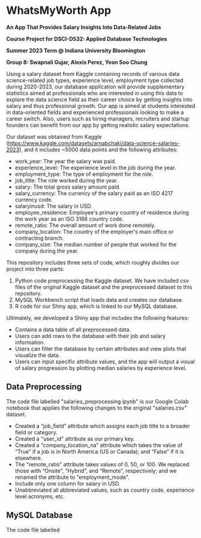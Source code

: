 # WhatsMyWorth App
**An App That Provides Salary Insights Into Data-Related Jobs**

**Course Project for DSCI-D532: Applied Database Technologies**

**Summer 2023 Term @ Indiana University Bloomington**

**Group 8: Swapnali Gujar, Alexis Perez, Yeon Soo Chung**

Using a salary dataset from Kaggle containing records of various data science-related job types, experience level, employment type collected during 2020-2023, our database application will provide supplementary statistics aimed at professionals who are interested in using this data to explore the data science field as their career choice by getting insights into salary and thus professional growth. Our app is aimed at students interested in data-oriented fields and experienced professionals looking to make a career switch. Also, users such as hiring managers, recruiters and startup founders can benefit from our app by getting realistic salary expectations.

Our dataset was obtained from Kaggle (https://www.kaggle.com/datasets/arnabchaki/data-science-salaries-2023), and it includes ~5000 data points and the following attributes:

+ work_year: The year the salary was paid.
+ experience_level: The experience level in the job during the year.
+ employment_type: The type of employment for the role.
+ job_title: The role worked during the year.
+ salary: The total gross salary amount paid.
+ salary_currency: The currency of the salary paid as an ISO 4217 currency code.
+ salaryinusd: The salary in USD.
+ employee_residence: Employee's primary country of residence during the work year as an ISO 3166 country code.
+ remote_ratio: The overall amount of work done remotely.
+ company_location: The country of the employer's main office or contracting branch.
+ company_size: The median number of people that worked for the company during the year.

This repository includes three sets of code, which roughly divides our project into three parts:

1. Python code preprocessing the Kaggle dataset. We have included csv files of the original Kaggle dataset and the preprocessed dataset to this repository.
2. MySQL Workbench script that loads data and creates our database.
3. R code for our Shiny app, which is linked to our MySQL database.

Ultimately, we developed a Shiny app that includes the following features:

+ Contains a data table of all preprocessed data.
+ Users can add rows to the database with their job and salary information.
+ Users can filter the database by certain attributes and view plots that visualize the data.
+ Users can input specific attribute values, and the app will output a visual of salary progression by plotting median salaries by experience level.


## Data Preprocessing
The code file labelled "salaries_preprocessing.ipynb" is our Google Colab notebook that applies the following changes to the original "salaries.csv" dataset.

+ Created a “job_field” attribute which assigns each job title to a broader field or category.
+ Created a "user_id" attribute as our primary key.
+ Created a “company_location_na” attribute which takes the value of “True” if a job is in North America (US or Canada); and “False” if it is elsewhere.
+ The “remote_ratio” attribute takes values of 0, 50, or 100. We replaced those with “Onsite”, “Hybrid”, and “Remote”, respectively; and we renamed the attribute to "employment_mode".
+ Include only one column for salary in USD.
+ Unabbreviated all abbreviated values, such as country code, experience level acronyms, etc.


## MySQL Database
The code file labelled 











